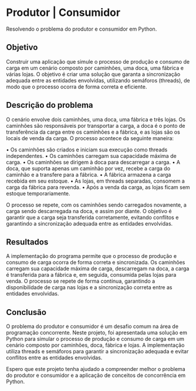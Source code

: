 # Produtor | Consumidor

Resolvendo o problema do produtor e consumidor em Python.

## Objetivo

Construir uma aplicação que simule o processo de produção e consumo de carga em um cenário composto por caminhões, uma doca, uma fábrica e várias lojas. O
objetivo é criar uma solução que garanta a sincronização adequada entre as entidades envolvidas, utilizando semáforos (threads), de modo que o processo ocorra
de forma correta e eficiente.

## Descrição do problema

O cenário envolve dois caminhões, uma doca, uma fábrica e três lojas. Os caminhões são responsáveis por transportar a carga, a doca é o ponto de transferência
da carga entre os caminhões e a fábrica, e as lojas são os locais de venda da carga. O processo acontece da seguinte maneira:

• Os caminhões são criados e iniciam sua execução como threads independentes.
• Os caminhões carregam sua capacidade máxima de carga.
• Os caminhões se dirigem à doca para descarregar a carga.
• A doca, que suporta apenas um caminhão por vez, recebe a carga do caminhão e a transfere para a fábrica.
• A fábrica armazena a carga recebida em seu estoque.
• As lojas, em threads separadas, consomem a carga da fábrica para revenda.
• Após a venda da carga, as lojas ficam sem estoque temporariamente.

O processo se repete, com os caminhões sendo carregados novamente, a carga sendo descarregada na doca, e assim por diante. O objetivo é garantir que a carga
seja transferida corretamente, evitando conflitos e garantindo a sincronização adequada entre as entidades envolvidas.

## Resultados

A implementação do programa permite que o processo de produção e consumo de carga ocorra de forma correta e sincronizada. Os caminhões carregam sua capacidade
máxima de carga, descarregam na doca, a carga é transferida para a fábrica e, em seguida, consumida pelas lojas para venda. O processo se repete de forma
contínua, garantindo a disponibilidade de carga nas lojas e a sincronização correta entre as entidades envolvidas.

## Conclusão

O problema do produtor e consumidor é um desafio comum na área de programação concorrente. Neste projeto, foi apresentada uma solução em Python para simular o
processo de produção e consumo de carga em um cenário composto por caminhões, doca, fábrica e lojas. A implementação utiliza threads e semáforos para garantir a
sincronização adequada e evitar conflitos entre as entidades envolvidas.

Espero que este projeto tenha ajudado a compreender melhor o problema do produtor e consumidor e a aplicação de conceitos de concorrência em Python.
